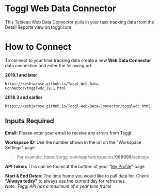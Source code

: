 # Toggl Web Data Connector
This Tableau Web Data Connector pulls in your task tracking data from the Detail Reports view on toggl.com

# How to Connect
To connect to your time tracking data create a new **Web Data Connector** data connection and enter the following url:

**2019.1 and later**
```
https://keshiarose.github.io/Toggl-Web-Data-Connector/togglwdc_19.1.html
```
**2018.3 and earlier**
```
https://keshiarose.github.io/Toggl-Web-Data-Connector/togglwdc.html
```

## Inputs Required
**Email:** Please enter your email to receive any errors from Toggl.

**Workspace ID:** Use the number shown in the url on the "Workspace Settings" page

>For example: https:[]()//toggl.[]()com/app/workspaces/**999999**/settings

**API Token:** This can be found at the bottom of your "[My Profile](https://toggl.com/app/profile)" page

**Start & End Dates:** The time frame you would like to pull data for. Check **"Always today"** to always use the current day for refreshes.\
_Note: Toggl API has a maximum of a year time frame_
